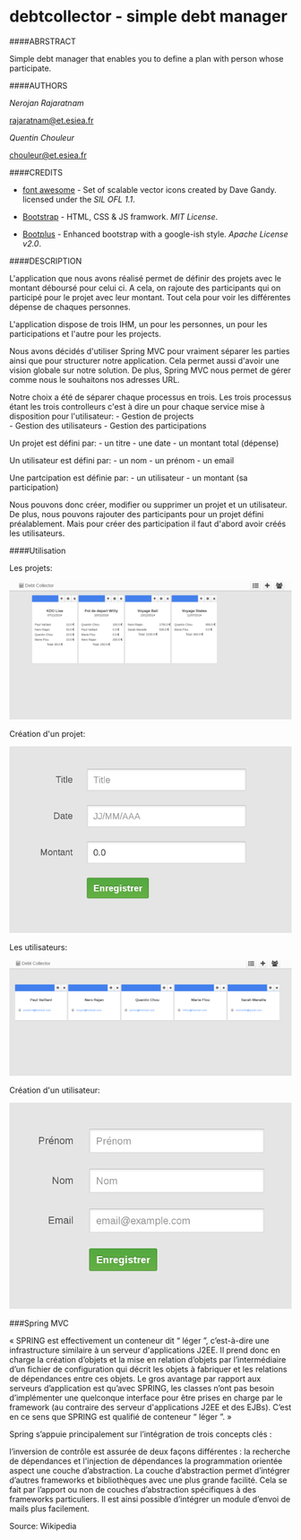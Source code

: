 debtcollector - simple debt manager
============================================================================================================================================

####ABRSTRACT

Simple debt manager that enables you to define a plan with person whose participate.

####AUTHORS

*Nerojan Rajaratnam*

<rajaratnam@et.esiea.fr>

*Quentin Chouleur* 

<chouleur@et.esiea.fr>



####CREDITS

- [font awesome](http://fontawesome.io) - Set of scalable vector icons created by Dave Gandy. licensed under the *SIL OFL 1.1*.

- [Bootstrap](http://getbootstrap.com) - HTML, CSS & JS framwork. *MIT License*.

- [Bootplus](http://aozora.github.io/bootplus/) - Enhanced bootstrap with a google-ish style. *Apache License v2.0*.


####DESCRIPTION

L'application que nous avons réalisé permet de définir des projets avec le montant déboursé pour celui ci. A cela, on rajoute des participants qui on participé pour le projet avec leur montant. Tout cela pour voir les différentes dépense de chaques personnes.

L'application dispose de trois IHM, un pour les personnes, un pour les participations et l'autre pour les projects.

Nous avons décidés d'utiliser Spring MVC pour vraiment séparer les parties ainsi que pour structurer notre application. Cela permet aussi d'avoir une vision globale sur notre solution. De plus, Spring MVC nous permet de gérer comme nous le souhaitons nos adresses URL.

Notre choix a été de séparer chaque processus en trois. Les trois processus étant les trois controlleurs c'est à dire un pour chaque service mise à disposition pour l'utilisateur:
	- Gestion de projects </br>
	- Gestion des utilisateurs
	- Gestion des participations
	
Un projet est défini par:
	- un titre
	- une date
 	- un montant total (dépense)
 
Un utilisateur est défini par:
	- un nom
	- un prénom
	- un email
	
Une partcipation est définie par:
 	- un utilisateur
 	- un montant (sa participation)
 	

Nous pouvons donc créer, modifier ou supprimer un projet et un utilisateur. De plus, nous pouvons rajouter des participants pour un projet défini préalablement. Mais pour créer des participation il faut d'abord avoir créés les utilisateurs.


####Utilisation

Les projets:

![Alt text](/src/main/webapp/resources/screenshots/plans.png?raw=true "Projets")

Création d'un projet:

![Alt text](/src/main/webapp/resources/screenshots/createPlan.png?raw=true "Creation projet")

Les utilisateurs:

![Alt text](/src/main/webapp/resources/screenshots/users.png?raw=true "Utilisateurs")

Création d'un utilisateur:

![Alt text](/src/main/webapp/resources/screenshots/createUser.png?raw=true "Creation utilisateur")


###Spring MVC

« SPRING est effectivement un conteneur dit “ léger ”, c’est-à-dire une infrastructure similaire à un serveur d'applications J2EE. Il prend donc en charge la création d’objets et la mise en relation d’objets par l’intermédiaire d’un fichier de configuration qui décrit les objets à fabriquer et les relations de dépendances entre ces objets. Le gros avantage par rapport aux serveurs d’application est qu’avec SPRING, les classes n’ont pas besoin d’implémenter une quelconque interface pour être prises en charge par le framework (au contraire des serveur d'applications J2EE et des EJBs). C’est en ce sens que SPRING est qualifié de conteneur “ léger ”. »

Spring s’appuie principalement sur l’intégration de trois concepts clés :

l’inversion de contrôle est assurée de deux façons différentes : la recherche de dépendances et l'injection de dépendances
la programmation orientée aspect
une couche d’abstraction.
La couche d’abstraction permet d’intégrer d’autres frameworks et bibliothèques avec une plus grande facilité. Cela se fait par l’apport ou non de couches d’abstraction spécifiques à des frameworks particuliers. Il est ainsi possible d’intégrer un module d’envoi de mails plus facilement.

Source: Wikipedia





